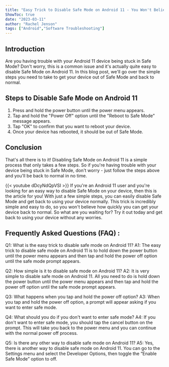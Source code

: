 ```yaml
---
title: "Easy Trick to Disable Safe Mode on Android 11 - You Won't Believe How Simple it is!"
ShowToc: true 
date: "2023-03-11"
author: "Rachel Jenson" 
tags: ["Android","Software Troubleshooting"]
---
```

## Introduction
Are you having trouble with your Android 11 device being stuck in Safe Mode? Don't worry, this is a common issue and it's actually quite easy to disable Safe Mode on Android 11. In this blog post, we'll go over the simple steps you need to take to get your device out of Safe Mode and back to normal.

## Steps to Disable Safe Mode on Android 11
1. Press and hold the power button until the power menu appears.
2. Tap and hold the "Power Off" option until the "Reboot to Safe Mode" message appears.
3. Tap "OK" to confirm that you want to reboot your device.
4. Once your device has rebooted, it should be out of Safe Mode.

## Conclusion
That's all there is to it! Disabling Safe Mode on Android 11 is a simple process that only takes a few steps. So if you're having trouble with your device being stuck in Safe Mode, don't worry - just follow the steps above and you'll be back to normal in no time.

{{< youtube dDcyNdQpVSI >}} 
If you're an Android 11 user and you're looking for an easy way to disable Safe Mode on your device, then this is the article for you! With just a few simple steps, you can easily disable Safe Mode and get back to using your device normally. This trick is incredibly simple and easy to do, so you won't believe how quickly you can get your device back to normal. So what are you waiting for? Try it out today and get back to using your device without any worries.

## Frequently Asked Questions (FAQ) :
Q1: What is the easy trick to disable safe mode on Android 11?
A1: The easy trick to disable safe mode on Android 11 is to hold down the power button until the power menu appears and then tap and hold the power off option until the safe mode prompt appears.

Q2: How simple is it to disable safe mode on Android 11?
A2: It is very simple to disable safe mode on Android 11. All you need to do is hold down the power button until the power menu appears and then tap and hold the power off option until the safe mode prompt appears.

Q3: What happens when you tap and hold the power off option?
A3: When you tap and hold the power off option, a prompt will appear asking if you want to enter safe mode.

Q4: What should you do if you don't want to enter safe mode?
A4: If you don't want to enter safe mode, you should tap the cancel button on the prompt. This will take you back to the power menu and you can continue with the normal power off process.

Q5: Is there any other way to disable safe mode on Android 11?
A5: Yes, there is another way to disable safe mode on Android 11. You can go to the Settings menu and select the Developer Options, then toggle the “Enable Safe Mode” option to off.


